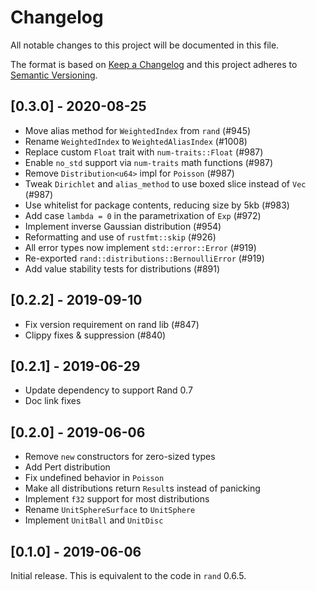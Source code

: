 # Changelog
All notable changes to this project will be documented in this file.

The format is based on [Keep a Changelog](http://keepachangelog.com/en/1.0.0/)
and this project adheres to [Semantic Versioning](https://semver.org/spec/v2.0.0.html).

## [0.3.0] - 2020-08-25
- Move alias method for `WeightedIndex` from `rand` (#945)
- Rename `WeightedIndex` to `WeightedAliasIndex` (#1008)
- Replace custom `Float` trait with `num-traits::Float` (#987)
- Enable `no_std` support via `num-traits` math functions (#987)
- Remove `Distribution<u64>` impl for `Poisson` (#987)
- Tweak `Dirichlet` and `alias_method` to use boxed slice instead of `Vec` (#987)
- Use whitelist for package contents, reducing size by 5kb (#983)
- Add case `lambda = 0` in the parametrixation of `Exp` (#972)
- Implement inverse Gaussian distribution (#954)
- Reformatting and use of `rustfmt::skip` (#926)
- All error types now implement `std::error::Error` (#919)
- Re-exported `rand::distributions::BernoulliError` (#919)
- Add value stability tests for distributions (#891)

## [0.2.2] - 2019-09-10
- Fix version requirement on rand lib (#847)
- Clippy fixes & suppression (#840)

## [0.2.1] - 2019-06-29
- Update dependency to support Rand 0.7
- Doc link fixes

## [0.2.0] - 2019-06-06
- Remove `new` constructors for zero-sized types
- Add Pert distribution
- Fix undefined behavior in `Poisson`
- Make all distributions return `Result`s instead of panicking
- Implement `f32` support for most distributions
- Rename `UnitSphereSurface` to `UnitSphere`
- Implement `UnitBall` and `UnitDisc`

## [0.1.0] - 2019-06-06
Initial release. This is equivalent to the code in `rand` 0.6.5.
